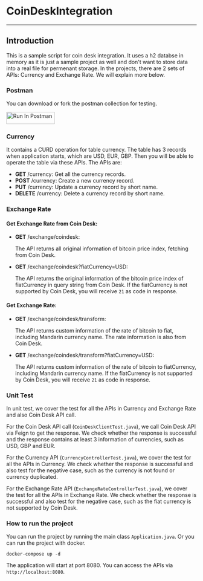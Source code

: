 # CoinDeskIntegration

---

## Introduction

This is a sample script for coin desk integration.
It uses a h2 databse in memory as it is just a sample project as well and don't want to store data into a real file for permenant storage.
In the projects, there are 2 sets of APIs: Currency and Exchange Rate. We will explain more below.

### Postman
You can download or fork the postman collection for testing.

[<img src="https://run.pstmn.io/button.svg" alt="Run In Postman" style="width: 128px; height: 32px;">](https://app.getpostman.com/run-collection/3849413-7e6a3428-2a6f-4112-8271-8786b6c2177d?action=collection%2Ffork&source=rip_markdown&collection-url=entityId%3D3849413-7e6a3428-2a6f-4112-8271-8786b6c2177d%26entityType%3Dcollection%26workspaceId%3D687ec9db-07ef-4bb3-abd8-61276e5f7d16)


### Currency
It contains a CURD operation for table currency. The table has 3 records when application starts, which are USD, EUR, GBP. Then you will be able to operate the table via these APIs.
The APIs are:
- **GET** /currency: Get all the currency records.
- **POST** /currency: Create a new currency record.
- **PUT** /currency: Update a currency record by short name.
- **DELETE** /currency: Delete a currency record by short name.

### Exchange Rate

#### Get Exchange Rate from Coin Desk:

- **GET** /exchange/coindesk:  

    The API returns all original information of bitcoin price index, fetching from Coin Desk.

- **GET** /exchange/coindesk?fiatCurrency=USD: 

    The API returns the original information of the bitcoin price index of fiatCurrency in query string from Coin Desk. If the fiatCurrency is not supported by Coin Desk, you will receive `21` as code in response.

#### Get Exchange Rate:

- **GET** /exchange/coindesk/transform: 

  The API returns custom information of the rate of bitcoin to fiat, including Mandarin currency name. The rate information is also from Coin Desk.

- **GET** /exchange/coindesk/transform?fiatCurrency=USD:

  The API returns custom information of the rate of bitcoin to fiatCurrency, including Mandarin currency name. If the fiatCurrency is not supported by Coin Desk, you will receive `21` as code in response.

### Unit Test

In unit test, we cover the test for all the APIs in Currency and Exchange Rate and also Coin Desk API call.

For the Coin Desk API call (`CoinDeskClientTest.java`), we call Coin Desk API via Feign to get the response. We check whether the response is successful and the response contains at least 3 information of currencies, such as USD, GBP and EUR.

For the Currency API (`CurrencyControllerTest.java`), we cover the test for all the APIs in Currency. We check whether the response is successful and also test for the negative case, such as the currency is not found or currency duplicated.

For the Exchange Rate API (`ExchangeRateControllerTest.java`), we cover the test for all the APIs in Exchange Rate. We check whether the response is successful and also test for the negative case, such as the fiat currency is not supported by Coin Desk.

### How to run the project

You can run the project by running the main class `Application.java`.
Or you can run the project with docker. 
```shell
docker-compose up -d
```
The application will start at port 8080. You can access the APIs via `http://localhost:8080`.


